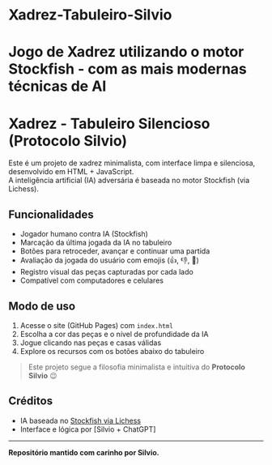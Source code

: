 # Xadrez-Tabuleiro-Silvio

Jogo de Xadrez utilizando o motor Stockfish - com as mais modernas técnicas de AI
=================================================================================================================

# Xadrez - Tabuleiro Silencioso (Protocolo Silvio)

Este é um projeto de xadrez minimalista, com interface limpa e silenciosa, desenvolvido em HTML + JavaScript.  
A inteligência artificial (IA) adversária é baseada no motor Stockfish (via Lichess).

## Funcionalidades

- Jogador humano contra IA (Stockfish)
- Marcação da última jogada da IA no tabuleiro
- Botões para retroceder, avançar e continuar uma partida
- Avaliação da jogada do usuário com emojis (👍, 👎, 🤔)
- Registro visual das peças capturadas por cada lado
- Compatível com computadores e celulares

## Modo de uso

1. Acesse o site (GitHub Pages) com `index.html`
2. Escolha a cor das peças e o nível de profundidade da IA
3. Jogue clicando nas peças e casas válidas
4. Explore os recursos com os botões abaixo do tabuleiro

> Este projeto segue a filosofia minimalista e intuitiva do **Protocolo Silvio** 😉

## Créditos

- IA baseada no [Stockfish via Lichess](https://lichess.org)
- Interface e lógica por [Silvio + ChatGPT]

---

**Repositório mantido com carinho por Silvio.**
